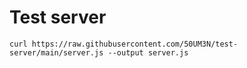 # Test server

```
curl https://raw.githubusercontent.com/50UM3N/test-server/main/server.js --output server.js
```
